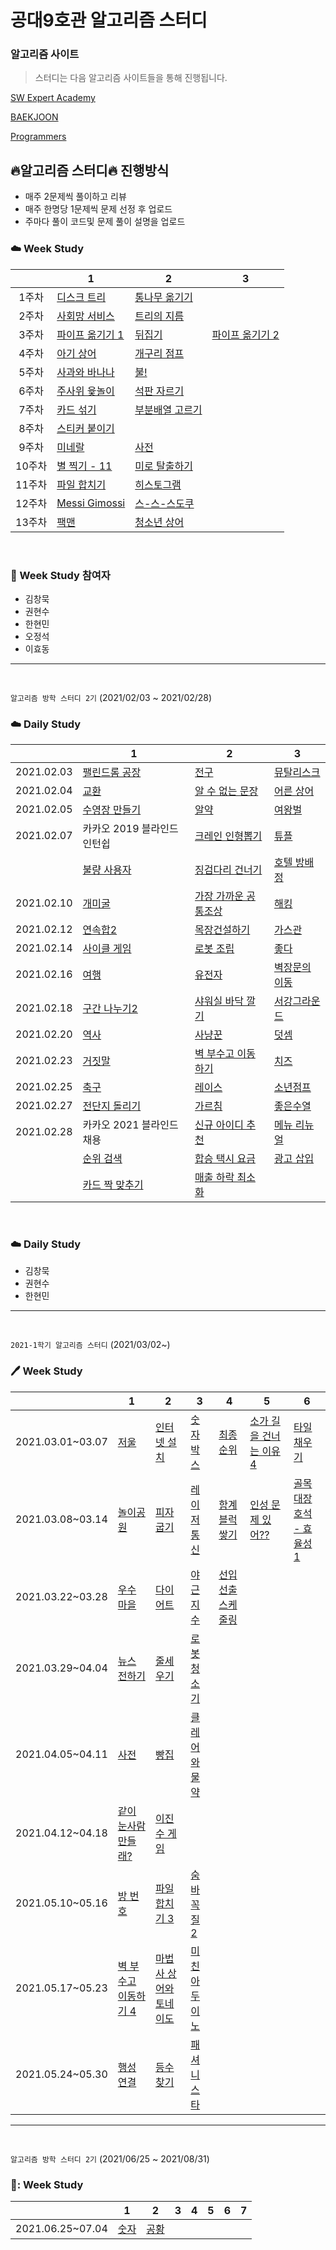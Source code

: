 # 공대9호관 알고리즘 스터디

### 알고리즘 사이트

> 스터디는 다음 알고리즘 사이트들을 통해 진행됩니다.

[SW Expert Academy](https://swexpertacademy.com/main/main.do)

[BAEKJOON](https://www.acmicpc.net/)

[Programmers](https://programmers.co.kr/learn/challenges?tab=all_challenges)

## :fire:알고리즘 스터디:fire: 진행방식

- 매주 2문제씩 풀이하고 리뷰
- 매주 한명당 1문제씩 문제 선정 후 업로드
- 주마다 풀이 코드및 문제 풀이 설명을 업로드

### :cloud: Week Study

|        | 1                                                        | 2                                                       | 3                                                        |
| :----: | -------------------------------------------------------- | ------------------------------------------------------- | -------------------------------------------------------- |
| 1주차  | [디스크 트리](https://www.acmicpc.net/problem/7432)      | [통나무 옮기기](https://www.acmicpc.net/problem/1938)   |                                                          |
| 2주차  | [사회망 서비스](https://www.acmicpc.net/problem/2533)    | [트리의 지름](https://www.acmicpc.net/problem/1967)     |                                                          |
| 3주차  | [파이프 옮기기 1](https://www.acmicpc.net/problem/17070) | [뒤집기](https://www.acmicpc.net/problem/15999)         | [파이프 옮기기 2](https://www.acmicpc.net/problem/17069) |
| 4주차  | [아기 상어](https://www.acmicpc.net/problem/16236)       | [개구리 점프](https://www.acmicpc.net/problem/17619)    |                                                          |
| 5주차  | [사과와 바나나](https://www.acmicpc.net/problem/3114)    | [불!](https://www.acmicpc.net/problem/4179)             |                                                          |
| 6주차  | [주사위 윷놀이](https://www.acmicpc.net/problem/17825)   | [석판 자르기](https://www.acmicpc.net/problem/2339)     |                                                          |
| 7주차  | [카드 섞기](https://www.acmicpc.net/problem/1091)        | [부분배열 고르기](https://www.acmicpc.net/problem/2104) |                                                          |
| 8주차  | [스티커 붙이기](https://www.acmicpc.net/problem/18808)   |                                                         |                                                          |
| 9주차  | [미네랄](https://www.acmicpc.net/problem/2933)           | [사전](https://www.acmicpc.net/problem/1256)            |                                                          |
| 10주차 | [별 찍기 - 11](https://www.acmicpc.net/problem/2448)     | [미로 탈출하기](https://www.acmicpc.net/problem/17090)  |                                                          |
| 11주차 | [파일 합치기](https://www.acmicpc.net/problem/11066)     | [히스토그램](https://www.acmicpc.net/problem/1725)      |                                                          |
| 12주차 | [Messi Gimossi](https://www.acmicpc.net/problem/17297)   | [스-스-스도쿠](https://www.acmicpc.net/problem/4056)    |                                                          |
| 13주차 | [팩맨](https://www.acmicpc.net/problem/11451)            | [청소년 상어](https://www.acmicpc.net/problem/19236)    |                                                          |

<br/>

### :rainbow: Week Study 참여자

- 김창묵
- 권현수
- 한현민
- 오정석
- 이효동

---
<br/>

`알고리즘 방학 스터디 2기` (2021/02/03 ~ 2021/02/28)

### :cloud: Daily Study
|        | 1                                                        | 2                                                       | 3                                                        |
| :----: | -------------------------------------------------------- | ------------------------------------------------------- | -------------------------------------------------------- |
| 2021.02.03 | [팰린드롬 공장](https://www.acmicpc.net/problem/1053) | [전구](https://www.acmicpc.net/problem/2550) | [뮤탈리스크](https://www.acmicpc.net/problem/12869) |
| 2021.02.04 | [교환](https://www.acmicpc.net/problem/1039) | [알 수 없는 문장](https://www.acmicpc.net/problem/1099) | [어른 상어](https://www.acmicpc.net/problem/19237) |
| 2021.02.05 | [수영장 만들기](https://www.acmicpc.net/problem/1113) | [알약](https://www.acmicpc.net/problem/4811) | [여왕벌](https://www.acmicpc.net/problem/10836) |
| 2021.02.07 | 카카오 2019 블라인드 인턴쉽| [크레인 인형뽑기](https://programmers.co.kr/learn/courses/30/lessons/64061) |[튜플](https://programmers.co.kr/learn/courses/30/lessons/64065) |
| | [불량 사용자](https://programmers.co.kr/learn/courses/30/lessons/64064)| [징검다리 건너기](https://programmers.co.kr/learn/courses/30/lessons/64062) | [호텔 방배정](https://programmers.co.kr/learn/courses/30/lessons/64063) |
| 2021.02.10 | [개미굴](https://www.acmicpc.net/problem/14725) | [가장 가까운 공통조상](https://www.acmicpc.net/problem/3584) | [해킹](https://www.acmicpc.net/problem/10282) |
| 2021.02.12 | [연속합2](https://www.acmicpc.net/problem/13398) | [목장건설하기](https://www.acmicpc.net/problem/14925) | [가스관](https://www.acmicpc.net/problem/2931) |
| 2021.02.14 | [사이클 게임](https://www.acmicpc.net/problem/20040) | [로봇 조립](https://www.acmicpc.net/problem/18116) | [좋다](https://www.acmicpc.net/problem/1253) |
| 2021.02.16 | [여행](https://www.acmicpc.net/problem/2157) | [유전자](https://www.acmicpc.net/problem/2306) | [벽장문의 이동](https://www.acmicpc.net/problem/2666) |
| 2021.02.18 | [구간 나누기2](https://www.acmicpc.net/problem/13397) | [샤워실 바닥 깔기](https://www.acmicpc.net/problem/14600) | [서강그라운드](https://www.acmicpc.net/problem/14938) |
| 2021.02.20 | [역사](https://www.acmicpc.net/problem/1613) | [사냥꾼](https://www.acmicpc.net/problem/8983) | [덧셈](https://www.acmicpc.net/problem/10504) |
| 2021.02.23 | [거짓말](https://www.acmicpc.net/problem/1043) | [벽 부수고 이동하기](https://www.acmicpc.net/problem/2206) | [치즈](https://www.acmicpc.net/problem/2638) |
| 2021.02.25 | [축구](https://www.acmicpc.net/problem/1344) | [레이스](https://www.acmicpc.net/problem/1508) | [소년점프](https://www.acmicpc.net/problem/16469) |
| 2021.02.27 | [전단지 돌리기](https://www.acmicpc.net/problem/19542) | [가르침](https://www.acmicpc.net/problem/1062) | [좋은수열](https://www.acmicpc.net/problem/2661) |
| 2021.02.28 | 카카오 2021 블라인드 채용 | [신규 아이디 추천](https://programmers.co.kr/learn/courses/30/lessons/72410) |[메뉴 리뉴얼](https://programmers.co.kr/learn/courses/30/lessons/72411) |
| | [순위 검색](https://programmers.co.kr/learn/courses/30/lessons/72412)| [합승 택시 요금](https://programmers.co.kr/learn/courses/30/lessons/72413) | [광고 삽입](https://programmers.co.kr/learn/courses/30/lessons/72414) |
| | [카드 짝 맞추기](https://programmers.co.kr/learn/courses/30/lessons/72415)| [매출 하락 최소화](https://programmers.co.kr/learn/courses/30/lessons/72416) | |

<br/>

### :cloud: Daily Study

- 김창묵
- 권현수
- 한현민

---

<br/>

`2021-1학기 알고리즘 스터디` (2021/03/02~)

### :pen: Week Study

|        | 1    | 2   | 3     | 4    |5      |6    |
| :----: | ------- | -------- | --------| --------- |---------| ----------- |
| 2021.03.01~03.07 | [저울](https://www.acmicpc.net/problem/10159)   | [인터넷 설치](https://www.acmicpc.net/problem/1800)  | [숫자박스](https://www.acmicpc.net/problem/1983)  |[최종순위](https://www.acmicpc.net/problem/3665) | [소가 길을 건너는 이유4](https://www.acmicpc.net/problem/14464) | [타일채우기](https://www.acmicpc.net/problem/2718) |
| 2021.03.08~03.14 | [놀이공원](https://www.acmicpc.net/problem/1561)   | [피자 굽기](https://www.acmicpc.net/problem/1756)  | [레이저 통신](https://www.acmicpc.net/problem/6087)  |[함계 블럭쌓기](https://www.acmicpc.net/problem/18427) | [인성 문제 있어??](https://www.acmicpc.net/problem/19952) | [골목대장 호석 - 효율성 1](https://www.acmicpc.net/problem/20182) |
| 2021.03.22~03.28 | [우수 마을](https://www.acmicpc.net/problem/1949) | [다이어트](https://www.acmicpc.net/problem/1484) | [야근 지수](https://programmers.co.kr/learn/courses/30/lessons/12927) | [선입선출 스케줄링](https://programmers.co.kr/learn/courses/30/lessons/12920)
| 2021.03.29~04.04 | [뉴스 전하기](https://www.acmicpc.net/problem/1135) | [줄세우기](https://www.acmicpc.net/problem/2631) | [로봇 청소기](https://programmers.co.kr/learn/courses/30/lessons/4991)
| 2021.04.05~04.11 | [사전](https://www.acmicpc.net/problem/1256) | [빵집](https://www.acmicpc.net/problem/3109) | [클레어와 물약](https://www.acmicpc.net/problem/20119) 
| 2021.04.12~04.18 | [같이 눈사람 만들래?](https://www.acmicpc.net/problem/20366) | [이진수 게임](https://www.acmicpc.net/problem/18112)
| 2021.05.10~05.16 | [방 번호](https://www.acmicpc.net/problem/1082) | [파일 합치기 3](https://www.acmicpc.net/problem/13975) | [숨바꼭질 2](https://www.acmicpc.net/problem/12851) 
| 2021.05.17~05.23 | [벽 부수고 이동하기 4](https://www.acmicpc.net/problem/16946) | [마법사 상어와 토네이도](https://www.acmicpc.net/problem/20057) | [미친 아두이노](https://www.acmicpc.net/problem/8972) 
| 2021.05.24~05.30 | [행성 연결](https://www.acmicpc.net/problem/16398) | [등수 찾기](https://www.acmicpc.net/problem/17616) | [패셔니스타](https://www.acmicpc.net/problem/5535) 

---

<br/>

`알고리즘 방학 스터디 2기` (2021/06/25 ~ 2021/08/31)
### 🌟: Week Study

|        | 1    | 2   | 3     | 4    |5      |6    |7    |
| :----: | ------- | -------- | --------| --------- | --------- | ----------- | ----------- |
| 2021.06.25~07.04 | [숫자](https://www.acmicpc.net/problem/1131)   | [공황](https://www.acmicpc.net/problem/10775)  | | | | | | 




